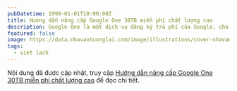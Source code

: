 ```yaml
---
pubDatetime: 1999-01-01T10:00:00Z
title: Hướng dẫn nâng cấp Google One 30TB miễn phí chất lượng cao
description: Google One là một dịch vụ đăng ký trả phí của Google, cho phép người dùng mở rộng dung lượng lưu trữ của Google vượt quá 15 GB mặc định, bao gồm Gmail, Google Drive và Google Photos.
featured: false
image: https://data.nhavantuonglai.com/image/illustrations/cover-nhavantuonglai-com-0127.jpg
tags:
  - viet lach
---
```


Nội dung đã được cập nhật, truy cập [Hướng dẫn nâng cấp Google One 30TB miễn phí chất lượng cao](https://nhavantuonglai.com/article/google-one-2tb) để đọc chi tiết.